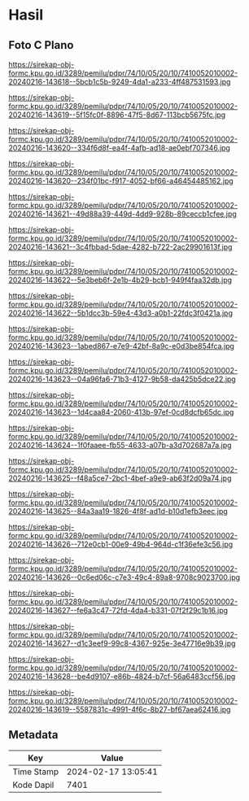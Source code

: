 # Hasil

## Foto C Plano

https://sirekap-obj-formc.kpu.go.id/3289/pemilu/pdpr/74/10/05/20/10/7410052010002-20240216-143618--5bcb1c5b-9249-4da1-a233-4ff487531593.jpg

https://sirekap-obj-formc.kpu.go.id/3289/pemilu/pdpr/74/10/05/20/10/7410052010002-20240216-143619--5f15fc0f-8896-47f5-8d67-113bcb5675fc.jpg

https://sirekap-obj-formc.kpu.go.id/3289/pemilu/pdpr/74/10/05/20/10/7410052010002-20240216-143620--334f6d8f-ea4f-4afb-ad18-ae0ebf707346.jpg

https://sirekap-obj-formc.kpu.go.id/3289/pemilu/pdpr/74/10/05/20/10/7410052010002-20240216-143620--234f01bc-f917-4052-bf66-a46454485162.jpg

https://sirekap-obj-formc.kpu.go.id/3289/pemilu/pdpr/74/10/05/20/10/7410052010002-20240216-143621--49d88a39-449d-4dd9-928b-89ceccb1cfee.jpg

https://sirekap-obj-formc.kpu.go.id/3289/pemilu/pdpr/74/10/05/20/10/7410052010002-20240216-143621--3c4fbbad-5dae-4282-b722-2ac29901613f.jpg

https://sirekap-obj-formc.kpu.go.id/3289/pemilu/pdpr/74/10/05/20/10/7410052010002-20240216-143622--5e3beb6f-2e1b-4b29-bcb1-949f4faa32db.jpg

https://sirekap-obj-formc.kpu.go.id/3289/pemilu/pdpr/74/10/05/20/10/7410052010002-20240216-143622--5b1dcc3b-59e4-43d3-a0b1-22fdc3f0421a.jpg

https://sirekap-obj-formc.kpu.go.id/3289/pemilu/pdpr/74/10/05/20/10/7410052010002-20240216-143623--1abed867-e7e9-42bf-8a9c-e0d3be854fca.jpg

https://sirekap-obj-formc.kpu.go.id/3289/pemilu/pdpr/74/10/05/20/10/7410052010002-20240216-143623--04a96fa6-71b3-4127-9b58-da425b5dce22.jpg

https://sirekap-obj-formc.kpu.go.id/3289/pemilu/pdpr/74/10/05/20/10/7410052010002-20240216-143623--1d4caa84-2060-413b-97ef-0cd8dcfb65dc.jpg

https://sirekap-obj-formc.kpu.go.id/3289/pemilu/pdpr/74/10/05/20/10/7410052010002-20240216-143624--1f0faaee-fb55-4633-a07b-a3d702687a7a.jpg

https://sirekap-obj-formc.kpu.go.id/3289/pemilu/pdpr/74/10/05/20/10/7410052010002-20240216-143625--f48a5ce7-2bc1-4bef-a9e9-ab63f2d09a74.jpg

https://sirekap-obj-formc.kpu.go.id/3289/pemilu/pdpr/74/10/05/20/10/7410052010002-20240216-143625--84a3aa19-1826-4f8f-ad1d-b10d1efb3eec.jpg

https://sirekap-obj-formc.kpu.go.id/3289/pemilu/pdpr/74/10/05/20/10/7410052010002-20240216-143626--712e0cb1-00e9-49b4-964d-c1f36efe3c56.jpg

https://sirekap-obj-formc.kpu.go.id/3289/pemilu/pdpr/74/10/05/20/10/7410052010002-20240216-143626--0c6ed06c-c7e3-49c4-89a8-9708c9023700.jpg

https://sirekap-obj-formc.kpu.go.id/3289/pemilu/pdpr/74/10/05/20/10/7410052010002-20240216-143627--fe6a3c47-72fd-4da4-b331-07f2f29c1b16.jpg

https://sirekap-obj-formc.kpu.go.id/3289/pemilu/pdpr/74/10/05/20/10/7410052010002-20240216-143627--d1c3eef9-99c8-4367-925e-3e47716e9b39.jpg

https://sirekap-obj-formc.kpu.go.id/3289/pemilu/pdpr/74/10/05/20/10/7410052010002-20240216-143628--be4d9107-e86b-4824-b7cf-56a6483ccf56.jpg

https://sirekap-obj-formc.kpu.go.id/3289/pemilu/pdpr/74/10/05/20/10/7410052010002-20240216-143619--5587831c-4991-4f6c-8b27-bf67aea62416.jpg


## Metadata

| Key        | Value               |
| ---------- | ------------------- |
| Time Stamp | 2024-02-17 13:05:41 |
| Kode Dapil | 7401                |



